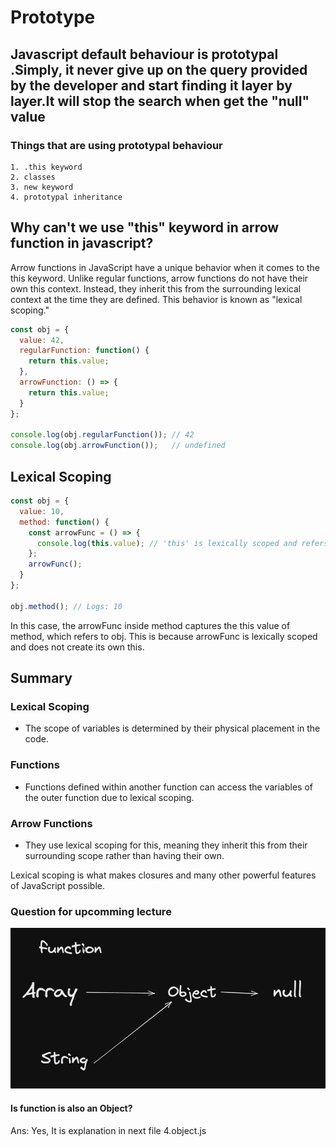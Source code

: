 # Prototype

## Javascript default behaviour is prototypal .Simply, it never give up on the query provided by the developer and start finding it layer by layer.It will stop the search when get the "null" value

### Things that are using prototypal behaviour

```text
1. .this keyword
2. classes
3. new keyword
4. prototypal inheritance
```

## Why can't we use "this" keyword in arrow function in javascript?

Arrow functions in JavaScript have a unique behavior when it comes to the this keyword. Unlike regular functions, arrow functions do not have their own this context. Instead, they inherit this from the surrounding lexical context at the time they are defined. This behavior is known as "lexical scoping."

```javascript
const obj = {
  value: 42,
  regularFunction: function() {
    return this.value;
  },
  arrowFunction: () => {
    return this.value;
  }
};

console.log(obj.regularFunction()); // 42
console.log(obj.arrowFunction());   // undefined

```

## Lexical Scoping

```javascript
const obj = {
  value: 10,
  method: function() {
    const arrowFunc = () => {
      console.log(this.value); // 'this' is lexically scoped and refers to 'obj'
    };
    arrowFunc();
  }
};

obj.method(); // Logs: 10

```

In this case, the arrowFunc inside method captures the this value of method, which refers to obj. This is because arrowFunc is lexically scoped and does not create its own this.

## Summary

### Lexical Scoping

- The scope of variables is determined by their physical placement in the code.

### Functions

- Functions defined within another function can access the variables of the outer function due to lexical scoping.

### Arrow Functions

- They use lexical scoping for this, meaning they inherit this from their surrounding scope rather than having their own.

Lexical scoping is what makes closures and many other powerful features of JavaScript possible.

### Question for upcomming lecture

![alt text](https://github.com/vaan-github/JavaScript/blob/main/zNOTES/1.ImagesNotes/5.EverthingIsObject.png?raw=true)

#### Is function is also an Object?

Ans: Yes, It is explanation in next file 4.object.js
